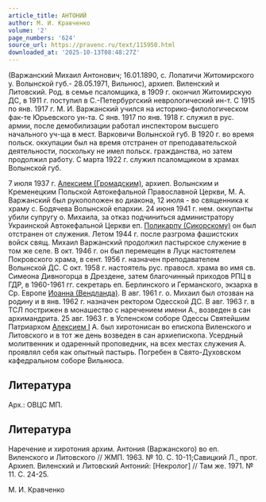 ```yaml
---
article_title: АНТОНИЙ
author: М. И. Кравченко
volume: '2'
page_numbers: '624'
source_url: https://pravenc.ru/text/115950.html
downloaded_at: '2025-10-13T08:48:27Z'
---
```


(Варжанский Михаил Антонович; 16.01.1890, с. Лопатичи Житомирского у. Волынской губ.- 28.05.1971, Вильнюс), архиеп. Виленский и Литовский. Род. в семье псаломщика, в 1909 г. окончил Житомирскую ДС, в 1911 г. поступил в С.-Петербургский неврологический ин-т. С 1915 по янв. 1917 г. М. И. Варжанский учился на историко-филологическом фак-те Юрьевского ун-та. С янв. 1917 по янв. 1918 г. служил в рус. армии, после демобилизации работал инспектором высшего начального уч-ща в мест. Варковичи Волынской губ. В 1920 г. во время польск. оккупации был на время отстранен от преподавательской деятельности, поскольку не имел польск. гражданства, но затем продолжил работу. С марта 1922 г. служил псаломщиком в храмах Волынской губ.

7 июля 1937 г. [Алексием (Громадским)](<https://pravenc.ru/text/Алексием (Громадским).html>), архиеп. Волынским и Кременецким Польской Автокефальной Православной Церкви, М. А. Варжанский был рукоположен во диакона, 12 июля - во священника к храму с. Бодячева Волынской епархии. 24 июня 1941 г. нем. оккупанты убили супругу о. Михаила, за отказ подчиниться администратору Украинской Автокефальной Церкви еп. [Поликарпу (Сикорскому)](<https://pravenc.ru/text/Поликарпу (Сикорскому).html>) он был отстранен от служения. Летом 1944 г. после разгрома фашистских войск свящ. Михаил Варжанский продолжил пастырское служение в том же селе. В окт. 1946 г. он был перемещен в Луцк настоятелем Покровского храма, в сент. 1956 г. назначен преподавателем Волынской ДС. С окт. 1958 г. настоятель рус. правосл. храма во имя св. Симеона Дивногорца в Дрездене, затем благочинный приходов РПЦ в ГДР, в 1960-1961 гг. секретарь еп. Берлинского и Германского, экзарха в Ср. Европе [Иоанна (Вендланда)](<https://pravenc.ru/text/Иоанна (Вендланда).html>). В авг. 1961 г. о. Михаил был отозван на родину и в янв. 1962 г. назначен ректором Одесской ДС. В авг. 1963 г. в ТСЛ пострижен в монашество с наречением имени А., возведен в сан архимандрита. 25 авг. 1963 г. в Успенском соборе Одессы Святейшим Патриархом [Алексием I](<https://pravenc.ru/text/Алексием I.html>) А. был хиротонисан во епископа Виленского и Литовского и в тот же день возведен в сан архиепископа. Усердный молитвенник и одаренный проповедник, на всех местах служения А. проявлял себя как опытный пастырь. Погребен в Свято-Духовском кафедральном соборе Вильнюса.

## Литература

Арх.: ОВЦС МП.

## Литература

Наречение и хиротония архим. Антония (Варжанского) во еп. Виленского и Литовского // ЖМП. 1963. № 10. С. 10-11;Савицкий Л., прот. Архиеп. Виленский и Литовский Антоний: [Некролог] // Там же. 1971. № 11. С. 24-25.

М. И. Кравченко
